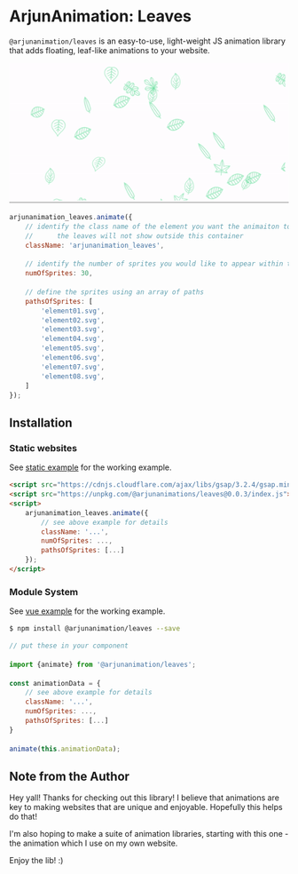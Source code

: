 # ArjunAnimation: Leaves

`@arjunanimation/leaves` is an easy-to-use, light-weight JS animation library that adds floating, leaf-like animations to your website.

![Leaves animation](./examples/leavesgif.gif)

```js
arjunanimation_leaves.animate({
    // identify the class name of the element you want the animaiton to appear within
    //      the leaves will not show outside this container
    className: 'arjunanimation_leaves', 

    // identify the number of sprites you would like to appear within the container
    numOfSprites: 30,

    // define the sprites using an array of paths
    pathsOfSprites: [
        'element01.svg',
        'element02.svg',
        'element03.svg',
        'element04.svg',
        'element05.svg',
        'element06.svg',
        'element07.svg',
        'element08.svg',
    ]
});
```

## Installation 

### Static websites 

See [static example](./examples/static) for the working example.

```html
<script src="https://cdnjs.cloudflare.com/ajax/libs/gsap/3.2.4/gsap.min.js"></script>
<script src="https://unpkg.com/@arjunanimations/leaves@0.0.3/index.js"></script>
<script>
    arjunanimation_leaves.animate({
        // see above example for details
        className: '...', 
        numOfSprites: ...,
        pathsOfSprites: [...]
    });
</script>
```

### Module System

See [vue example](./examples/vue) for the working example.

```bash
$ npm install @arjunanimation/leaves --save
```

```javascript 
// put these in your component

import {animate} from '@arjunanimation/leaves';

const animationData = {
    // see above example for details
    className: '...', 
    numOfSprites: ...,
    pathsOfSprites: [...]
}

animate(this.animationData);
```

## Note from the Author

Hey yall! Thanks for checking out this library! I believe that animations are key to making websites that are unique and enjoyable. Hopefully this helps do that! 

I'm also hoping to make a suite of animation libraries, starting with this one - the animation which I use on my own website.

Enjoy the lib! :) 